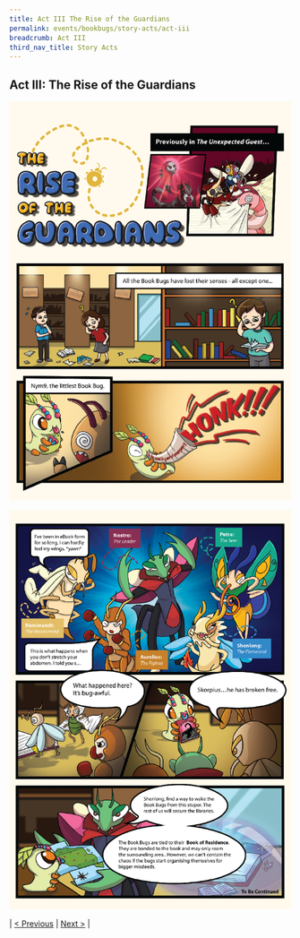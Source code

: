 ```yaml
---
title: Act III The Rise of the Guardians
permalink: events/bookbugs/story-acts/act-iii
breadcrumb: Act III
third_nav_title: Story Acts
---
```


## **Act III: The Rise of the Guardians**

![Act iii page 1](/images/events/bookbugs/story/Comic-2-1-The-Rise-of-the-Guardians.png)

![Act iii page 2](/images/events/bookbugs/story/Comic-2-2-The-Rise-of-the-Guardians.png)

| [< Previous](events/bookbugs/story-acts/act-ii) | [Next >](events/bookbugs/story-acts/act-iv) |